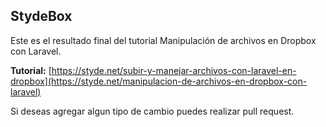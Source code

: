 ## StydeBox
Este es el resultado final del tutorial Manipulación de archivos en Dropbox con Laravel.

**Tutorial:** [https://styde.net/subir-y-manejar-archivos-con-laravel-en-dropbox](https://styde.net/manipulacion-de-archivos-en-dropbox-con-laravel)

Si deseas agregar algun tipo de cambio puedes realizar pull request.
